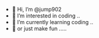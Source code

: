 - 👋 Hi, I’m @jump902 
- 👀 I’m interested in coding ..
- 🌱 I’m currently learning coding ..
- 🌱 or just make fun .....

<!---
jump902/jump902 is a ✨ special ✨ repository because its `README.md` (this file) appears on your GitHub profile.
You can click the Preview link to take a look at your changes.
--->
